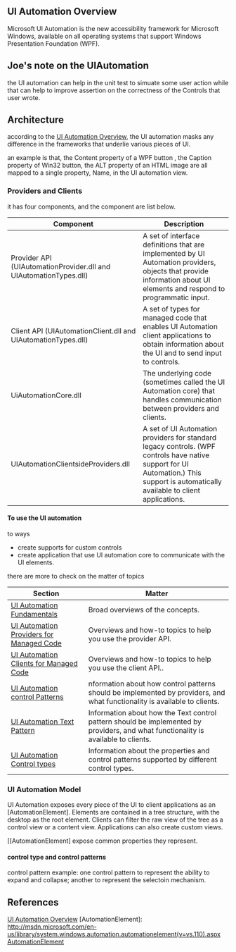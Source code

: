 
## UI Automation Overview
Microsoft UI Automation is the new accessibility framework for Microsoft Windows, available on all operating systems that support Windows Presentation Foundation (WPF).

## Joe's note on the UIAutomation
the UI automation can help in the unit test to simuate some user action while that can help to improve assertion on the correctness of the Controls that user wrote.

## Architecture 
according to the [UI Automation Overview][UI_Automation_Overview], the UI automation masks any difference in the frameworks that underlie various pieces of UI. 

an example is that, the Content property of a WPF button , the Caption property of Win32 button, the ALT property of an HTML image are all mapped to a single property, Name, in the UI automation view.


### Providers and Clients

it has four components, and the component are list below. 

Component | Description
----|-----
Provider API (UIAutomationProvider.dll and UIAutomationTypes.dll) | A set of interface definitions that are implemented by UI Automation providers, objects that provide information about UI elements and respond to programmatic input.
Client API (UIAutomationClient.dll and UIAutomationTypes.dll) | A set of types for managed code that enables UI Automation client applications to obtain information about the UI and to send input to controls.
UiAutomationCore.dll | The underlying code (sometimes called the UI Automation core) that handles communication between providers and clients.
UIAutomationClientsideProviders.dll | A set of UI Automation providers for standard legacy controls. (WPF controls have native support for UI Automation.) This support is automatically available to client applications.


#### To use the UI automation 

to ways 

* create supports for custom controls
* create application that use UI automation core to communicate with the UI elements. 


there are more to check on the matter of topics

Section | Matter
----|-----
[UI Automation Fundamentals](http://msdn.microsoft.com/en-us/library/ms753107(v=vs.110).aspx) | Broad overviews of the concepts.
[UI Automation Providers for Managed Code](http://msdn.microsoft.com/en-us/library/ms747229(v=vs.110).aspx) | Overviews and how-to topics to help you use the provider API.
[UI Automation Clients for Managed Code](http://msdn.microsoft.com/en-us/library/ms753326(v=vs.110).aspx) | Overviews and how-to topics to help you use the client API..
[UI Automation control Patterns](http://msdn.microsoft.com/en-us/library/ms743073(v=vs.110).aspx) | nformation about how control patterns should be implemented by providers, and what functionality is available to clients.
[UI Automation Text Pattern](http://msdn.microsoft.com/en-us/library/ms752280(v=vs.110).aspx) | Information about how the Text control pattern should be implemented by providers, and what functionality is available to clients.
[UI Automation Control types](hhttp://msdn.microsoft.com/en-us/library/ms743581(v=vs.110).aspx) | Information about the properties and control patterns supported by different control types.


### UI Automation Model 

UI Automation exposes every piece of the UI to client applications as an [AutomationElement]. Elements are contained in a tree structure, with the desktop as the root element. Clients can filter the raw view of the tree as a control view or a content view. Applications can also create custom views.

[[AutomationElement] expose common properties they represent.

#### control type and control patterns

control pattern example:  one control pattern to represent the ability to expand and collapse; another to represent the selectoin mechanism.

## References 
[UI_Automation_Overview]:http://msdn.microsoft.com/en-us/library/ms747327(v=vs.110).aspx
[UI Automation Overview](http://msdn.microsoft.com/en-us/library/ms747327(v=vs.110).aspx)
[AutomationElement]: http://msdn.microsoft.com/en-us/library/system.windows.automation.automationelement(v=vs.110).aspx
[AutomationElement](AutomationElement)
